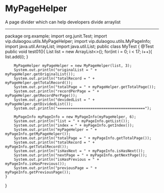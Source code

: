 # MyPageHelper
A page divider which can help developers divide arraylist


---
package org.example;
import org.junit.Test;
import vip.dulaogou.utils.MyPageHelper;
import vip.dulaogou.utils.MyPageInfo;
import java.util.ArrayList;
import java.util.List;
public class MyTest {
    @Test
    public void test01(){
        List<Integer> list = new ArrayList<>();
        for(int i = 0; i < 17; i++){
            list.add(i);
        }

        MyPageHelper myPageHelper = new MyPageHelper(list, 3);
        System.out.println("originalList = " + myPageHelper.getOriginalList());
        System.out.println("totalRecord = " + myPageHelper.getTotalRecord());
        System.out.println("totalPage = " + myPageHelper.getTotalPage());
        System.out.println("recordPerPage = " + myPageHelper.getRecordPerPage());
        System.out.println("devidedList = " + myPageHelper.getDividedList());
        System.out.println("========================================");

        MyPageInfo myPageInfo = new MyPageInfo(myPageHelper, 6);
        System.out.println("list = " + myPageInfo.getList());
        System.out.println("index = " + myPageInfo.getIndex());
        System.out.println("myPageHelper = " + myPageInfo.getMyPageHelper());
        System.out.println("totalPage = " + myPageInfo.getTotalPage());
        System.out.println("totalRecord = " + myPageInfo.getTotalRecord());
        System.out.println("isHasNext = " + myPageInfo.isHasNext());
        System.out.println("nextPage = " + myPageInfo.getNextPage());
        System.out.println("isHasPrevious = " + myPageInfo.isHasPrevious());
        System.out.println("previousPage = " + myPageInfo.getPreviousPage());
    }
}
